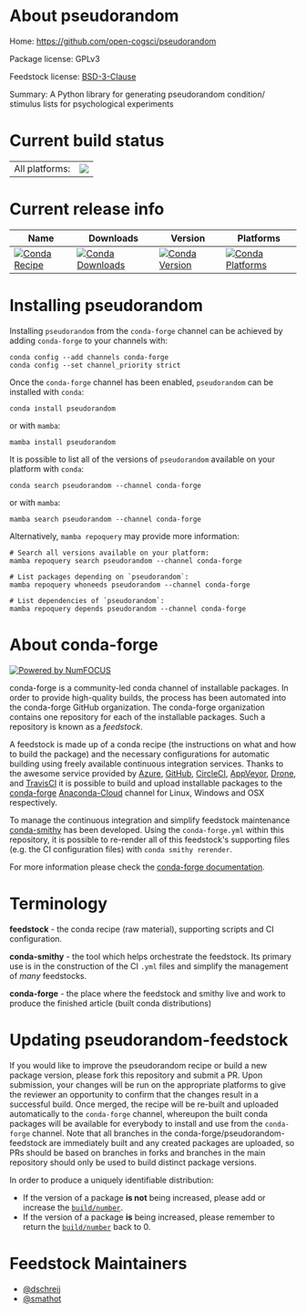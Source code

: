About pseudorandom
==================

Home: https://github.com/open-cogsci/pseudorandom

Package license: GPLv3

Feedstock license: [BSD-3-Clause](https://github.com/conda-forge/pseudorandom-feedstock/blob/main/LICENSE.txt)

Summary: A Python library for generating pseudorandom condition/ stimulus lists for psychological experiments

Current build status
====================


<table><tr><td>All platforms:</td>
    <td>
      <a href="https://dev.azure.com/conda-forge/feedstock-builds/_build/latest?definitionId=9265&branchName=main">
        <img src="https://dev.azure.com/conda-forge/feedstock-builds/_apis/build/status/pseudorandom-feedstock?branchName=main">
      </a>
    </td>
  </tr>
</table>

Current release info
====================

| Name | Downloads | Version | Platforms |
| --- | --- | --- | --- |
| [![Conda Recipe](https://img.shields.io/badge/recipe-pseudorandom-green.svg)](https://anaconda.org/conda-forge/pseudorandom) | [![Conda Downloads](https://img.shields.io/conda/dn/conda-forge/pseudorandom.svg)](https://anaconda.org/conda-forge/pseudorandom) | [![Conda Version](https://img.shields.io/conda/vn/conda-forge/pseudorandom.svg)](https://anaconda.org/conda-forge/pseudorandom) | [![Conda Platforms](https://img.shields.io/conda/pn/conda-forge/pseudorandom.svg)](https://anaconda.org/conda-forge/pseudorandom) |

Installing pseudorandom
=======================

Installing `pseudorandom` from the `conda-forge` channel can be achieved by adding `conda-forge` to your channels with:

```
conda config --add channels conda-forge
conda config --set channel_priority strict
```

Once the `conda-forge` channel has been enabled, `pseudorandom` can be installed with `conda`:

```
conda install pseudorandom
```

or with `mamba`:

```
mamba install pseudorandom
```

It is possible to list all of the versions of `pseudorandom` available on your platform with `conda`:

```
conda search pseudorandom --channel conda-forge
```

or with `mamba`:

```
mamba search pseudorandom --channel conda-forge
```

Alternatively, `mamba repoquery` may provide more information:

```
# Search all versions available on your platform:
mamba repoquery search pseudorandom --channel conda-forge

# List packages depending on `pseudorandom`:
mamba repoquery whoneeds pseudorandom --channel conda-forge

# List dependencies of `pseudorandom`:
mamba repoquery depends pseudorandom --channel conda-forge
```


About conda-forge
=================

[![Powered by
NumFOCUS](https://img.shields.io/badge/powered%20by-NumFOCUS-orange.svg?style=flat&colorA=E1523D&colorB=007D8A)](https://numfocus.org)

conda-forge is a community-led conda channel of installable packages.
In order to provide high-quality builds, the process has been automated into the
conda-forge GitHub organization. The conda-forge organization contains one repository
for each of the installable packages. Such a repository is known as a *feedstock*.

A feedstock is made up of a conda recipe (the instructions on what and how to build
the package) and the necessary configurations for automatic building using freely
available continuous integration services. Thanks to the awesome service provided by
[Azure](https://azure.microsoft.com/en-us/services/devops/), [GitHub](https://github.com/),
[CircleCI](https://circleci.com/), [AppVeyor](https://www.appveyor.com/),
[Drone](https://cloud.drone.io/welcome), and [TravisCI](https://travis-ci.com/)
it is possible to build and upload installable packages to the
[conda-forge](https://anaconda.org/conda-forge) [Anaconda-Cloud](https://anaconda.org/)
channel for Linux, Windows and OSX respectively.

To manage the continuous integration and simplify feedstock maintenance
[conda-smithy](https://github.com/conda-forge/conda-smithy) has been developed.
Using the ``conda-forge.yml`` within this repository, it is possible to re-render all of
this feedstock's supporting files (e.g. the CI configuration files) with ``conda smithy rerender``.

For more information please check the [conda-forge documentation](https://conda-forge.org/docs/).

Terminology
===========

**feedstock** - the conda recipe (raw material), supporting scripts and CI configuration.

**conda-smithy** - the tool which helps orchestrate the feedstock.
                   Its primary use is in the construction of the CI ``.yml`` files
                   and simplify the management of *many* feedstocks.

**conda-forge** - the place where the feedstock and smithy live and work to
                  produce the finished article (built conda distributions)


Updating pseudorandom-feedstock
===============================

If you would like to improve the pseudorandom recipe or build a new
package version, please fork this repository and submit a PR. Upon submission,
your changes will be run on the appropriate platforms to give the reviewer an
opportunity to confirm that the changes result in a successful build. Once
merged, the recipe will be re-built and uploaded automatically to the
`conda-forge` channel, whereupon the built conda packages will be available for
everybody to install and use from the `conda-forge` channel.
Note that all branches in the conda-forge/pseudorandom-feedstock are
immediately built and any created packages are uploaded, so PRs should be based
on branches in forks and branches in the main repository should only be used to
build distinct package versions.

In order to produce a uniquely identifiable distribution:
 * If the version of a package **is not** being increased, please add or increase
   the [``build/number``](https://docs.conda.io/projects/conda-build/en/latest/resources/define-metadata.html#build-number-and-string).
 * If the version of a package **is** being increased, please remember to return
   the [``build/number``](https://docs.conda.io/projects/conda-build/en/latest/resources/define-metadata.html#build-number-and-string)
   back to 0.

Feedstock Maintainers
=====================

* [@dschreij](https://github.com/dschreij/)
* [@smathot](https://github.com/smathot/)

